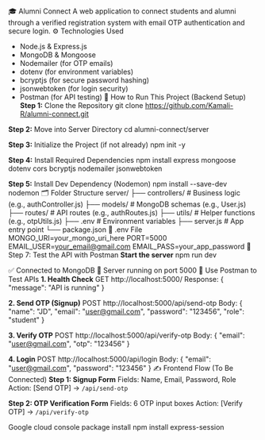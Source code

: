 🎓 Alumni Connect
A web application to connect students and alumni through a verified registration system with email OTP authentication and secure login.
⚙️ Technologies Used
- Node.js & Express.js
- MongoDB & Mongoose
- Nodemailer (for OTP emails)
- dotenv (for environment variables)
- bcryptjs (for secure password hashing)
- jsonwebtoken (for login security)
- Postman (for API testing)
🚀 How to Run This Project (Backend Setup)
**Step 1:** Clone the Repository
    git clone https://github.com/Kamali-R/alumni-connect.git

**Step 2:** Move into Server Directory
    cd alumni-connect/server

**Step 3:** Initialize the Project (if not already)
    npm init -y

**Step 4:** Install Required Dependencies
    npm install express mongoose dotenv cors bcryptjs nodemailer jsonwebtoken

**Step 5:** Install Dev Dependency (Nodemon)
    npm install --save-dev nodemon
🗂 Folder Structure
server/
├── controllers/      # Business logic (e.g., authController.js)
├── models/           # MongoDB schemas (e.g., User.js)
├── routes/           # API routes (e.g., authRoutes.js)
├── utils/            # Helper functions (e.g., otpUtils.js)
├── .env              # Environment variables
├── server.js         # App entry point
└── package.json
🔐 .env File
MONGO_URI=your_mongo_uri_here
PORT=5000
EMAIL_USER=your_email@gmail.com
EMAIL_PASS=your_app_password
🧪 Step 7: Test the API with Postman
**Start the server**
    npm run dev

✅ Connected to MongoDB
🚀 Server running on port 5000
📮 Use Postman to Test APIs
**1. Health Check**
    GET http://localhost:5000/
    Response: { "message": "API is running" }

**2. Send OTP (Signup)**
    POST http://localhost:5000/api/send-otp
    Body:
    {
      "name": "JD",
      "email": "user@gmail.com",
      "password": "123456",
      "role": "student"
    }

**3. Verify OTP**
    POST http://localhost:5000/api/verify-otp
    Body:
    {
      "email": "user@gmail.com",
      "otp": "123456"
    }

**4. Login**
    POST http://localhost:5000/api/login
    Body:
    {
      "email": "user@gmail.com",
      "password": "123456"
    }
✍️ Frontend Flow (To Be Connected)
**Step 1: Signup Form**
  Fields: Name, Email, Password, Role
  Action: [Send OTP] → `/api/send-otp`

**Step 2: OTP Verification Form**
  Fields: 6 OTP input boxes
  Action: [Verify OTP] → `/api/verify-otp`


Google cloud console package install
npm install express-session
